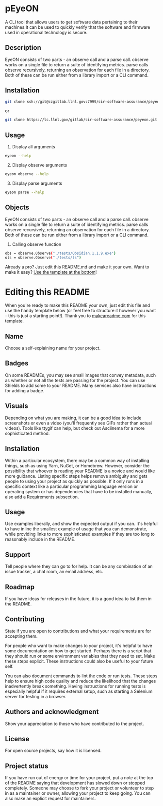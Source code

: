 # pEyeON

A CLI tool that allows users to get software data pertaining to their machines.It can be used to quickly verify that the software and firmware used in operational technology is secure. 


## Description

EyeON consists of two parts - an observe call and a parse call. observe works on a single file to return a suite of identifying metrics. parse calls observe recursively, returning an observation for each file in a directory. Both of these can be run either from a library import or a CLI command.

## Installation
```bash
git clone ssh://git@czgitlab.llnl.gov:7999/cir-software-assurance/peyeon.git
```
or 
```bash
git clone https://lc.llnl.gov/gitlab/cir-software-assurance/peyeon.git
```

## Usage

1. Display all arguments 
```bash
eyeon --help
```

2. Display observe arguments 
```bash
eyeon observe --help
```

3. Display parse arguments 
```bash
eyeon parse --help
```

## Objects

EyeON consists of two parts - an observe call and a parse call. observe works on a single file to return a suite of identifying metrics. parse calls observe recursively, returning an observation for each file in a directory. Both of these can be run either from a library import or a CLI command.

1. Calling observe function

```bash
obs = observe.Observe("./tests/Obsidian.1.1.9.exe")
ols = observe.Observe("./tests/ls")
```

Already a pro? Just edit this README.md and make it your own. Want to make it easy? [Use the template at the bottom](#editing-this-readme)!



# Editing this README

When you're ready to make this README your own, just edit this file and use the handy template below (or feel free to structure it however you want - this is just a starting point!). Thank you to [makeareadme.com](https://www.makeareadme.com/) for this template.


## Name
Choose a self-explaining name for your project.


## Badges
On some READMEs, you may see small images that convey metadata, such as whether or not all the tests are passing for the project. You can use Shields to add some to your README. Many services also have instructions for adding a badge.

## Visuals
Depending on what you are making, it can be a good idea to include screenshots or even a video (you'll frequently see GIFs rather than actual videos). Tools like ttygif can help, but check out Asciinema for a more sophisticated method.

## Installation
Within a particular ecosystem, there may be a common way of installing things, such as using Yarn, NuGet, or Homebrew. However, consider the possibility that whoever is reading your README is a novice and would like more guidance. Listing specific steps helps remove ambiguity and gets people to using your project as quickly as possible. If it only runs in a specific context like a particular programming language version or operating system or has dependencies that have to be installed manually, also add a Requirements subsection.

## Usage
Use examples liberally, and show the expected output if you can. It's helpful to have inline the smallest example of usage that you can demonstrate, while providing links to more sophisticated examples if they are too long to reasonably include in the README.

## Support
Tell people where they can go to for help. It can be any combination of an issue tracker, a chat room, an email address, etc.

## Roadmap
If you have ideas for releases in the future, it is a good idea to list them in the README.

## Contributing
State if you are open to contributions and what your requirements are for accepting them.

For people who want to make changes to your project, it's helpful to have some documentation on how to get started. Perhaps there is a script that they should run or some environment variables that they need to set. Make these steps explicit. These instructions could also be useful to your future self.

You can also document commands to lint the code or run tests. These steps help to ensure high code quality and reduce the likelihood that the changes inadvertently break something. Having instructions for running tests is especially helpful if it requires external setup, such as starting a Selenium server for testing in a browser.

## Authors and acknowledgment
Show your appreciation to those who have contributed to the project.

## License
For open source projects, say how it is licensed.

## Project status
If you have run out of energy or time for your project, put a note at the top of the README saying that development has slowed down or stopped completely. Someone may choose to fork your project or volunteer to step in as a maintainer or owner, allowing your project to keep going. You can also make an explicit request for maintainers.
